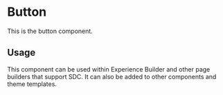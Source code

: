 
# Button

This is the button component.

## Usage

This component can be used within Experience Builder and other page builders
that support SDC. It can also be added to other components and theme templates.

